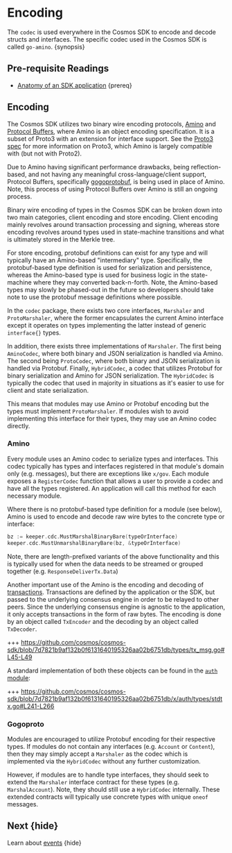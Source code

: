 <!--
order: 6
-->

# Encoding

The `codec` is used everywhere in the Cosmos SDK to encode and decode structs and interfaces. The specific codec used in the Cosmos SDK is called `go-amino`. {synopsis}

## Pre-requisite Readings

- [Anatomy of an SDK application](../basics/app-anatomy.md) {prereq}

## Encoding

The Cosmos SDK utilizes two binary wire encoding protocols, [Amino](https://github.com/tendermint/go-amino/) and [Protocol Buffers](https://developers.google.com/protocol-buffers), where Amino is an object encoding specification. It is a subset of Proto3 with an extension for interface support. See the [Proto3 spec](https://developers.google.com/protocol-buffers/docs/proto3) for more information on Proto3, which Amino is largely compatible with (but not with Proto2).

Due to Amino having significant performance drawbacks, being reflection-based, and not having any meaningful cross-language/client support, Protocol Buffers, specifically [gogoprotobuf](https://github.com/gogo/protobuf/), is being used in place of Amino. Note, this process of using Protocol Buffers over Amino is still an ongoing process.

Binary wire encoding of types in the Cosmos SDK can be broken down into two main categories, client encoding and store encoding. Client encoding mainly revolves around transaction processing and signing, whereas store encoding revolves around types used in state-machine transitions and what is ultimately stored in the Merkle tree.

For store encoding, protobuf definitions can exist for any type and will typically have an Amino-based "intermediary" type. Specifically, the protobuf-based type definition is used for serialization and persistence, whereas the Amino-based type is used for business logic in the state-machine where they may converted back-n-forth. Note, the Amino-based types may slowly be phased-out in the future so developers should take note to use the protobuf message definitions where possible.

In the `codec` package, there exists two core interfaces, `Marshaler` and `ProtoMarshaler`, where the former encapsulates the current Amino interface except it operates on types implementing the latter instead of generic `interface{}` types.

In addition, there exists three implementations of `Marshaler`. The first being `AminoCodec`, where both binary and JSON serialization is handled via Amino. The second being `ProtoCodec`, where both binary and JSON serialization is handled via Protobuf. Finally, `HybridCodec`, a codec that utilizes Protobuf for binary serialization and Amino for JSON serialization. The `HybridCodec` is typically the codec that used in majority in situations as it's easier to use for client and state serialization.

This means that modules may use Amino or Protobuf encoding but the types must implement `ProtoMarshaler`. If modules wish to avoid implementing this interface for their types, they may use an Amino codec directly.

### Amino

Every module uses an Amino codec to serialize types and interfaces. This codec typically has types and interfaces registered in that module's domain only (e.g. messages), but there are exceptions like `x/gov`. Each module exposes a `RegisterCodec` function that allows a user to provide a codec and have all the types registered. An application will call this method for each necessary module.

Where there is no protobuf-based type definition for a module (see below), Amino is used to encode and decode raw wire bytes to the concrete type or interface:

```go
bz := keeper.cdc.MustMarshalBinaryBare(typeOrInterface)
keeper.cdc.MustUnmarshalBinaryBare(bz, &typeOrInterface)
```

Note, there are length-prefixed variants of the above functionality and this is typically used for when the data needs to be streamed or grouped together (e.g. `ResponseDeliverTx.Data`)

Another important use of the Amino is the encoding and decoding of [transactions](./transactions.md). Transactions are defined by the application or the SDK, but passed to the underlying consensus engine in order to be relayed to other peers. Since the underlying consensus engine is agnostic to the application, it only accepts transactions in the form of raw bytes. The encoding is done by an object called `TxEncoder` and the decoding by an object called `TxDecoder`.

+++ https://github.com/cosmos/cosmos-sdk/blob/7d7821b9af132b0f6131640195326aa02b6751db/types/tx_msg.go#L45-L49

A standard implementation of both these objects can be found in the [`auth` module](https://github.com/cosmos/cosmos-sdk/blob/master/x/auth):

+++ https://github.com/cosmos/cosmos-sdk/blob/7d7821b9af132b0f6131640195326aa02b6751db/x/auth/types/stdtx.go#L241-L266

### Gogoproto

Modules are encouraged to utilize Protobuf encoding for their respective types. If modules do not contain any interfaces (e.g. `Account` or `Content`), then they may simply accept a `Marshaler` as the codec which is implemented via the `HybridCodec` without any further customization.

However, if modules are to handle type interfaces, they should seek to extend the `Marshaler` interface contract for these types (e.g. `MarshalAccount`). Note, they should still use a `HybridCodec` internally. These extended contracts will typically use concrete types with unique `oneof` messages.

## Next {hide}

Learn about [events](./events.md) {hide}
